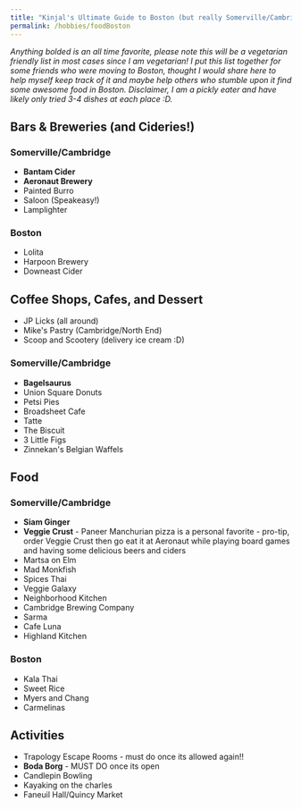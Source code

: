 ```yaml
---
title: "Kinjal's Ultimate Guide to Boston (but really Somerville/Cambridge), MA"
permalink: /hobbies/foodBoston
---
```


*Anything bolded is an all time favorite, please note this will be a vegetarian friendly list in most cases since I am vegetarian! I put this list together for some friends who were moving to Boston, thought I would share here to help myself keep track of it and maybe help others who stumble upon it find some awesome food in Boston. Disclaimer, I am a pickly eater and have likely only tried 3-4 dishes at each place :D.* 

## Bars & Breweries (and Cideries!) 

### Somerville/Cambridge
- **Bantam Cider**
- **Aeronaut Brewery**
- Painted Burro 
- Saloon (Speakeasy!)
- Lamplighter

### Boston
- Lolita
- Harpoon Brewery 
- Downeast Cider

## Coffee Shops, Cafes, and Dessert 
- JP Licks (all around) 
- Mike's Pastry (Cambridge/North End)
- Scoop and Scootery (delivery ice cream :D) 

### Somerville/Cambridge
- **Bagelsaurus**
- Union Square Donuts 
- Petsi Pies 
- Broadsheet Cafe
- Tatte
- The Biscuit 
- 3 Little Figs
- Zinnekan's Belgian Waffels

## Food 

### Somerville/Cambridge
- **Siam Ginger**
- **Veggie Crust** - Paneer Manchurian pizza is a personal favorite - pro-tip, order Veggie Crust then go eat it at Aeronaut while playing board games and having some delicious beers and ciders 
- Martsa on Elm
- Mad Monkfish
- Spices Thai
- Veggie Galaxy 
- Neighborhood Kitchen 
- Cambridge Brewing Company
- Sarma
- Cafe Luna
- Highland Kitchen

### Boston
- Kala Thai 
- Sweet Rice
- Myers and Chang
- Carmelinas 

## Activities

- Trapology Escape Rooms - must do once its allowed again!! 
- **Boda Borg** - MUST DO once its open
- Candlepin Bowling
- Kayaking on the charles 
- Faneuil Hall/Quincy Market

